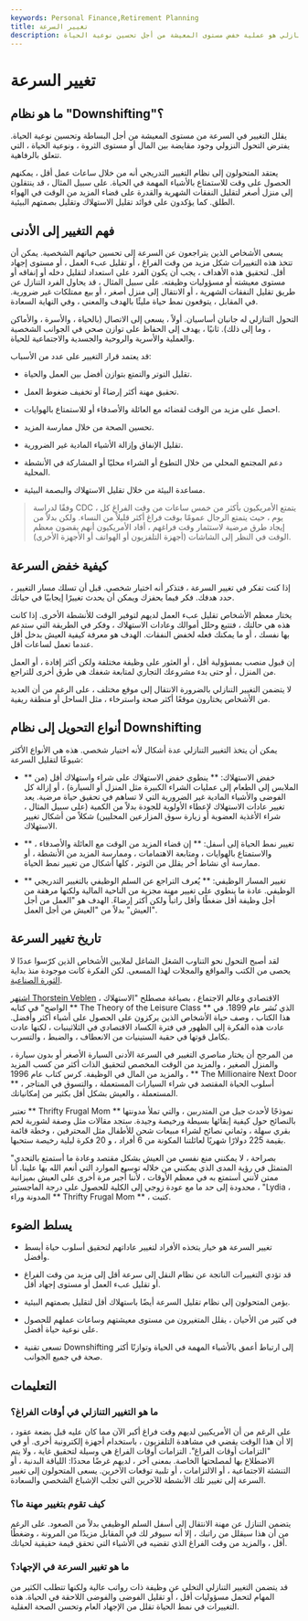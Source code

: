 ```yaml
---
keywords: Personal Finance,Retirement Planning
title: تغيير السرعة
description: التحول التنازلي هو عملية خفض مستوى المعيشة من أجل تحسين نوعية الحياة.
---
```


# تغيير السرعة
## ما هو نظام "Downshifting"؟

يقلل التغيير في السرعة من مستوى المعيشة من أجل البساطة وتحسين نوعية الحياة. يفترض التحول النزولي وجود مقايضة بين المال أو مستوى الثروة ، ونوعية الحياة ، التي تتعلق بالرفاهية.

يعتقد المتحولون إلى نظام التغيير التدريجي أنه من خلال ساعات عمل أقل ، يمكنهم الحصول على وقت للاستمتاع بالأشياء المهمة في الحياة. على سبيل المثال ، قد ينتقلون إلى منزل أصغر لتقليل النفقات الشهرية والقدرة على قضاء المزيد من الوقت في الهواء الطلق. كما يؤكدون على فوائد تقليل الاستهلاك وتقليل بصمتهم البيئية.

## فهم التغيير إلى الأدنى

يسعى الأشخاص الذين يتراجعون عن السرعة إلى تحسين حياتهم الشخصية. يمكن أن تتخذ هذه التغييرات شكل مزيد من وقت الفراغ ، أو تقليل عبء العمل ، أو مستوى إجهاد أقل. لتحقيق هذه الأهداف ، يجب أن يكون الفرد على استعداد لتقليل دخله أو إنفاقه أو مستوى معيشته أو مسؤوليات وظيفته. على سبيل المثال ، قد يحاول الفرد التنازل عن طريق تقليل النفقات الشهرية ، أو الانتقال إلى منزل أصغر ، أو بيع ممتلكات غير ضرورية. في المقابل ، يتوقعون نمط حياة مليئًا بالهدف والمعنى ، وفي النهاية السعادة.

التحول التنازلي له جانبان أساسيان. أولاً ، يسعى إلى الاتصال (بالحياة ، والأسرة ، والأماكن ، وما إلى ذلك). ثانيًا ، يهدف إلى الحفاظ على توازن صحي في الجوانب الشخصية والعملية والأسرية والروحية والجسدية والاجتماعية للحياة.

قد يعتمد قرار التغيير على عدد من الأسباب:

- تقليل التوتر والتمتع بتوازن أفضل بين العمل والحياة.

- تحقيق مهنة أكثر إرضاءً أو تخفيف ضغوط العمل.

- احصل على مزيد من الوقت لقضائه مع العائلة والأصدقاء أو للاستمتاع بالهوايات.

- تحسين الصحة من خلال ممارسة المزيد.

- تقليل الإنفاق وإزالة الأشياء المادية غير الضرورية.

- دعم المجتمع المحلي من خلال التطوع أو الشراء محليًا أو المشاركة في الأنشطة المحلية.

- مساعدة البيئة من خلال تقليل الاستهلاك والبصمة البيئية.

> وفقًا لدراسة CDC ، يتمتع الأمريكيون بأكثر من خمس ساعات من وقت الفراغ كل يوم ، حيث يتمتع الرجال عمومًا بوقت فراغ أكثر قليلاً من النساء. ولكن بدلاً من إيجاد طرق مرضية لاستثمار وقت فراغهم ، أفاد الأمريكيون أنهم يقضون معظم الوقت في النظر إلى الشاشات (أجهزة التلفزيون أو الهواتف أو الأجهزة الأخرى).

>

## كيفية خفض السرعة

إذا كنت تفكر في تغيير السرعة ، فتذكر أنه اختيار شخصي. قبل أن تسلك مسار التغيير ، حدد هدفك. فكر فيما يحفزك ويمكن أن يحدث تغييرًا إيجابيًا في حياتك.

يختار معظم الأشخاص تقليل عبء العمل لديهم لتوفير الوقت للأنشطة الأخرى. إذا كانت هذه هي حالتك ، فتتبع وحلل أموالك وعادات الاستهلاك ، وفكر في الطريقة التي ستدعم بها نفسك ، أو ما يمكنك فعله لخفض النفقات. الهدف هو معرفة كيفية العيش بدخل أقل عندما تعمل لساعات أقل.

إن قبول منصب بمسؤولية أقل ، أو العثور على وظيفة مختلفة ولكن أكثر إفادة ، أو العمل من المنزل ، أو حتى بدء مشروعك التجاري لمتابعة شغفك هي طرق أخرى للتراجع.

لا يتضمن التغيير التنازلي بالضرورة الانتقال إلى موقع مختلف ، على الرغم من أن العديد من الأشخاص يختارون موقعًا أكثر صحة واسترخاء ، مثل الساحل أو منطقة ريفية.

## أنواع التحويل إلى نظام Downshifting

يمكن أن يتخذ التغيير التنازلي عدة أشكال لأنه اختيار شخصي. هذه هي الأنواع الأكثر شيوعًا لتقليل السرعة:

- ** خفض الاستهلاك: ** ينطوي خفض الاستهلاك على شراء واستهلاك أقل (من الملابس إلى الطعام إلى عمليات الشراء الكبيرة مثل المنزل أو السيارة) ، أو إزالة كل الفوضى والأشياء المادية غير الضرورية التي لا تساهم في تحقيق حياة مرضية. يعد تغيير عادات الاستهلاك لإعطاء الأولوية للجودة بدلاً من الكمية (على سبيل المثال ، شراء الأغذية العضوية أو زيارة سوق المزارعين المحليين) شكلاً من أشكال تغيير الاستهلاك.

- ** تغيير نمط الحياة إلى أسفل: ** إن قضاء المزيد من الوقت مع العائلة والأصدقاء ، والاستمتاع بالهوايات ، ومتابعة الاهتمامات ، وممارسة المزيد من الأنشطة ، أو ممارسة أي نشاط آخر يقلل من التوتر ، كلها أشكال من تغيير نمط الحياة.

- ** تغيير المسار الوظيفي: ** يُعرف التراجع عن السلم الوظيفي بالتغيير التدريجي الوظيفي. عادة ما ينطوي على تغيير مهنة مجزية من الناحية المالية ولكنها مرهقة من أجل وظيفة أقل ضغطًا وأقل راتباً ولكن أكثر إرضاءً. الهدف هو "العمل من أجل العيش" بدلاً من "العيش من أجل العمل".

## تاريخ تغيير السرعة

لقد أصبح التحول نحو التناوب الشغل الشاغل لملايين الأشخاص الذين كرّسوا عددًا لا يحصى من الكتب والمواقع والمجلات لهذا المسعى. لكن الفكرة كانت موجودة منذ بداية [الثورة الصناعية](/industrial-revolution).

[اشتهر Thorstein Veblen](/thorstein-veblen) ، الاقتصادي وعالم الاجتماع ، بصياغة مصطلح "الاستهلاك الواضح" في كتابه ** The Theory of the Leisure Class ** الذي نُشر عام 1899. في هذا الكتاب ، وصف حياة الأشخاص الذين يركزون على الحصول على أشياء أكثر وأفضل. عادت هذه الفكرة إلى الظهور في فترة الكساد الاقتصادي في الثلاثينيات ، لكنها عادت بكامل قوتها في حقبة الستينيات من الانعطاف ، والضبط ، والتسرب.

من المرجح أن يختار مناصري التغيير في السرعة الأدنى السيارة الأصغر أو بدون سيارة ، والمنزل الصغير ، والمزيد من الوقت المخصص لتحقيق الذات أكثر من كسب المزيد والمزيد من المال في الوظيفة. كرس كتاب عام 1996 ، ** The Millionaire Next Door ** ، أسلوب الحياة المقتصد في شراء السيارات المستعملة ، والتسوق في المتاجر المستعملة ، والعيش بشكل أقل بكثير من إمكانياتك.

تعتبر ** Thrifty Frugal Mom ** نموذجًا لأحدث جيل من المتدربين ، والتي تملأ مدونتها بالنصائح حول كيفية إبقائها بسيطة ورخيصة وجيدة. ستجد مقالات مثل وصفة لشوربة لحم بقري سهلة ، وثماني نصائح لشراء مبيعات شحن للأطفال مثل المحترفين ، وخطة قائمة بقيمة 225 دولارًا شهريًا لعائلتنا المكونة من 6 أفراد ، و 20 فكرة ليلية رخيصة ستحبها.

"بصراحة ، لا يمكنني منع نفسي من العيش بشكل مقتصد وعادة ما أستمتع بالتحدي المتمثل في رؤية المدى الذي يمكنني من خلاله توسيع الموارد التي أنعم الله بها علينا. أنا ممتن لأنني أستمتع به في معظم الأوقات ، لأننا أُجبر مرة أخرى على العيش بميزانية محدودة إلى حد ما مع عودة زوجي إلى الكلية للحصول على درجة الماجستير ، "Lydia ، المدونة وراء ** Thrifty Frugal Mom ** ، كتبت.

## يسلط الضوء

- تغيير السرعة هو خيار يتخذه الأفراد لتغيير عاداتهم لتحقيق أسلوب حياة أبسط وأفضل.

- قد تؤدي التغييرات الناتجة عن نظام النقل إلى سرعة أقل إلى مزيد من وقت الفراغ أو تقليل عبء العمل أو مستوى إجهاد أقل.

- يؤمن المتحولون إلى نظام تقليل السرعة أيضًا باستهلاك أقل لتقليل بصمتهم البيئية.

- في كثير من الأحيان ، يقلل المتغيرون من مستوى معيشتهم وساعات عملهم للحصول على نوعية حياة أفضل.

- تسعى تقنية Downshifting إلى ارتباط أعمق بالأشياء المهمة في الحياة وتوازنًا أكثر صحة في جميع الجوانب.

## التعليمات

### ما هو التغيير التنازلي في أوقات الفراغ؟

على الرغم من أن الأمريكيين لديهم وقت فراغ أكبر الآن مما كان عليه قبل بضعة عقود ، إلا أن هذا الوقت يقضي في مشاهدة التلفزيون ، باستخدام أجهزة إلكترونية أخرى. أو في "التزامات أوقات الفراغ". التزامات أوقات الفراغ هي وسيلة لتحقيق غاية ، ولا يتم الاضطلاع بها لمصلحتها الخاصة. بمعنى آخر ، لديهم غرضًا محددًا: اللياقة البدنية ، أو التنشئة الاجتماعية ، أو الالتزامات ، أو تلبية توقعات الآخرين. يسعى المتحولون إلى تغيير السرعة إلى تغيير تلك الأنشطة للآخرين التي تجلب الإشباع الشخصي والسعادة.

### كيف تقوم بتغيير مهنة ما؟

يتضمن التنازل عن مهنة الانتقال إلى أسفل السلم الوظيفي بدلاً من الصعود. على الرغم من أن هذا سيقلل من راتبك ، إلا أنه سيوفر لك في المقابل مزيدًا من المرونة ، وضغطًا أقل ، والمزيد من وقت الفراغ الذي تقضيه في الأشياء التي تحقق قيمة حقيقية لحياتك.

### ما هو تغيير السرعة في الإجهاد؟

قد يتضمن التغيير التنازلي التخلي عن وظيفة ذات رواتب عالية ولكنها تتطلب الكثير من المهام لتحمل مسؤوليات أقل ، أو تقليل الفوضى والفوضى اللاحقة في الحياة. هذه التغييرات في نمط الحياة تقلل من الإجهاد العام وتحسن الصحة العقلية.

